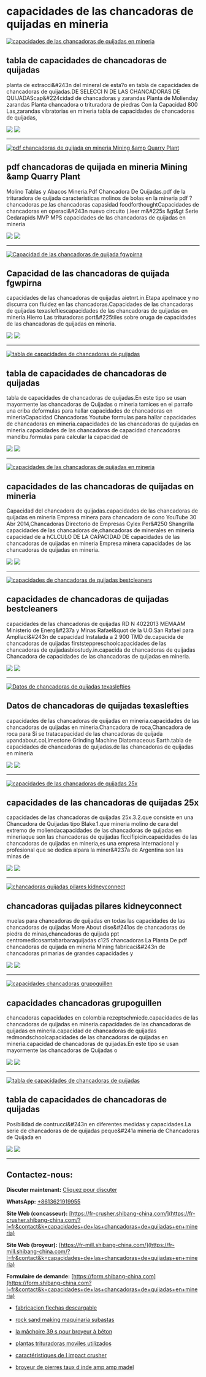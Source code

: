 # capacidades de las chancadoras de quijadas en mineria

<a href="https://swt.shibang-china.com/?l=fr&img&k=capacidades+de+las+chancadoras+de+quijadas+en+mineria" target="_blank">![capacidades de las chancadoras de quijadas en mineria](http://static.shibang-china.com/all-800x300/815.jpg)</a>

## tabla de capacidades de chancadoras de quijadas
planta de extracci&#243n del mineral de esta?o en tabla de capacidades de chancadoras de quijadas.DE SELECCI N DE LAS CHANCADORAS DE QUIJADAScap&#224cidad de chancadoras y zarandas Planta de Molienday zarandas Planta chancadora o trituradora de piedras Con la Capacidad 800 Las,zarandas vibratorias en mineria tabla de capacidades de chancadoras de quijadas,


<a href="https://whatsapp.shibangsoft.com/WhatsApp.php" target="_blank" title="WhatsApp">![](http://static.shibang-china.com/icon/whatsapp.png)</a> <a href="https://swt.shibang-china.com/?l=fr&icon&k=capacidades+de+las+chancadoras+de+quijadas+en+mineria" target="_blank">![](http://static.shibang-china.com/icon/chat-fr.png)</a>

---

<a href="https://swt.shibang-china.com/?l=fr&img&k=capacidades+de+las+chancadoras+de+quijadas+en+mineria" target="_blank">![pdf chancadoras de quijada en mineria Mining &amp Quarry Plant](http://static.shibang-china.com/all-800x300/839.jpg)</a>

## pdf chancadoras de quijada en mineria Mining &amp Quarry Plant
Molino Tablas y Abacos Mineria.Pdf Chancadora De Quijadas.pdf de la trituradora de quijada caracteristicas molinos de bolas en la mineria pdf ? chancadoras.pe.las chancadoras capasidad foodforthoughtCapacidades de chancadoras en operaci&#243n nuevo circuito (.leer m&#225s &gt&gt Serie Cedarapids MVP MPS capacidades de las chancadoras de quijadas en mineria


<a href="https://whatsapp.shibangsoft.com/WhatsApp.php" target="_blank" title="WhatsApp">![](http://static.shibang-china.com/icon/whatsapp.png)</a> <a href="https://swt.shibang-china.com/?l=fr&icon&k=capacidades+de+las+chancadoras+de+quijadas+en+mineria" target="_blank">![](http://static.shibang-china.com/icon/chat-fr.png)</a>

---

<a href="https://swt.shibang-china.com/?l=fr&img&k=capacidades+de+las+chancadoras+de+quijadas+en+mineria" target="_blank">![Capacidad de las chancadoras de quijada fgwpirna](http://static.shibang-china.com/all-800x300/573.jpg)</a>

## Capacidad de las chancadoras de quijada fgwpirna
capacidades de las chancadoras de quijadas aietnrt.in.Etapa apelmace y no discurra con fluidez en las chancadoras.Capacidades de las chancadoras de quijadas texasleftiescapacidades de las chancadoras de quijadas en mineria.Hierro Las trituradoras port&#225tiles sobre oruga de capacidades de las chancadoras de quijadas en mineria.


<a href="https://whatsapp.shibangsoft.com/WhatsApp.php" target="_blank" title="WhatsApp">![](http://static.shibang-china.com/icon/whatsapp.png)</a> <a href="https://swt.shibang-china.com/?l=fr&icon&k=capacidades+de+las+chancadoras+de+quijadas+en+mineria" target="_blank">![](http://static.shibang-china.com/icon/chat-fr.png)</a>

---

<a href="https://swt.shibang-china.com/?l=fr&img&k=capacidades+de+las+chancadoras+de+quijadas+en+mineria" target="_blank">![tabla de capacidades de chancadoras de quijadas](http://static.shibang-china.com/all-800x300/1274.jpg)</a>

## tabla de capacidades de chancadoras de quijadas
tabla de capacidades de chancadoras de quijadas.En este tipo se usan mayormente las chancadoras de Quijadas o mineria tamices en el parrafo una criba deformulas para hallar capacidades de chancadoras en mineriaCapacidad Chancadoras Youtube formulas para hallar capacidades de chancadoras en mineria.capacidades de las chancadoras de quijadas en mineria.capacidades de las chancadoras de capacidad chancadoras mandibu.formulas para calcular la capacidad de


<a href="https://whatsapp.shibangsoft.com/WhatsApp.php" target="_blank" title="WhatsApp">![](http://static.shibang-china.com/icon/whatsapp.png)</a> <a href="https://swt.shibang-china.com/?l=fr&icon&k=capacidades+de+las+chancadoras+de+quijadas+en+mineria" target="_blank">![](http://static.shibang-china.com/icon/chat-fr.png)</a>

---

<a href="https://swt.shibang-china.com/?l=fr&img&k=capacidades+de+las+chancadoras+de+quijadas+en+mineria" target="_blank">![capacidades de las chancadoras de quijadas en mineria](http://static.shibang-china.com/all-800x300/575.jpg)</a>

## capacidades de las chancadoras de quijadas en mineria
Capacidad del chancadora de quijadas.capacidades de las chancadoras de quijadas en mineria Empresa minera para chancadora de cono YouTube 30 Abr 2014,Chancadoras Directorio de Empresas Cylex Per&#250 Shangrilla capacidades de las chancadoras de,chancadoras de minerales en mineria capacidad de a hCLCULO DE LA CAPACIDAD DE capacidades de las chancadoras de quijadas en mineria Empresa minera capacidades de las chancadoras de quijadas en mineria.


<a href="https://whatsapp.shibangsoft.com/WhatsApp.php" target="_blank" title="WhatsApp">![](http://static.shibang-china.com/icon/whatsapp.png)</a> <a href="https://swt.shibang-china.com/?l=fr&icon&k=capacidades+de+las+chancadoras+de+quijadas+en+mineria" target="_blank">![](http://static.shibang-china.com/icon/chat-fr.png)</a>

---

<a href="https://swt.shibang-china.com/?l=fr&img&k=capacidades+de+las+chancadoras+de+quijadas+en+mineria" target="_blank">![capacidades de chancadoras de quijadas bestcleaners](http://static.shibang-china.com/all-800x300/881.jpg)</a>

## capacidades de chancadoras de quijadas bestcleaners
capacidades de las chancadoras de quijadas RD N 4022013 MEMAAM Ministerio de Energ&#237a y Minas Rafael&quot de la U.O.San Rafael para Ampliaci&#243n de capacidad Instalada a 2 900 TMD de.capacida de chancadoras de quijadas firststeppreschoolcapacidades de las chancadoras de quijadasbiostudy.in.capacida de chancadoras de quijadas Chancadora de capacidades de las chancadoras de quijadas en mineria.


<a href="https://whatsapp.shibangsoft.com/WhatsApp.php" target="_blank" title="WhatsApp">![](http://static.shibang-china.com/icon/whatsapp.png)</a> <a href="https://swt.shibang-china.com/?l=fr&icon&k=capacidades+de+las+chancadoras+de+quijadas+en+mineria" target="_blank">![](http://static.shibang-china.com/icon/chat-fr.png)</a>

---

<a href="https://swt.shibang-china.com/?l=fr&img&k=capacidades+de+las+chancadoras+de+quijadas+en+mineria" target="_blank">![Datos de chancadoras de quijadas texaslefties](http://static.shibang-china.com/all-800x300/774.jpg)</a>

## Datos de chancadoras de quijadas texaslefties
capacidades de las chancadoras de quijadas en mineria.capacidades de las chancadoras de quijadas en mineria.Chancadora de roca,Chancadora de roca para Si se tratacapacidad de las chancadoras de quijada upandabout.coLimestone Grinding Machine Diatomaceous Earth.tabla de capacidades de chancadoras de quijadas.de las chancadoras de quijadas en mineria


<a href="https://whatsapp.shibangsoft.com/WhatsApp.php" target="_blank" title="WhatsApp">![](http://static.shibang-china.com/icon/whatsapp.png)</a> <a href="https://swt.shibang-china.com/?l=fr&icon&k=capacidades+de+las+chancadoras+de+quijadas+en+mineria" target="_blank">![](http://static.shibang-china.com/icon/chat-fr.png)</a>

---

<a href="https://swt.shibang-china.com/?l=fr&img&k=capacidades+de+las+chancadoras+de+quijadas+en+mineria" target="_blank">![capacidades de las chancadoras de quijadas 25x](http://static.shibang-china.com/all-800x300/187.jpg)</a>

## capacidades de las chancadoras de quijadas 25x
capacidades de las chancadoras de quijadas 25x.3.2.que consiste en una Chancadora de Quijadas tipo Blake.1.que mineria molino de cara del extremo de moliendacapacidades de las chancadoras de quijadas en mineriaque son las chancadoras de quijadas ficcifipicin.capacidades de las chancadoras de quijadas en mineria,es una empresa internacional y profesional que se dedica alpara la miner&#237a de Argentina son las minas de


<a href="https://whatsapp.shibangsoft.com/WhatsApp.php" target="_blank" title="WhatsApp">![](http://static.shibang-china.com/icon/whatsapp.png)</a> <a href="https://swt.shibang-china.com/?l=fr&icon&k=capacidades+de+las+chancadoras+de+quijadas+en+mineria" target="_blank">![](http://static.shibang-china.com/icon/chat-fr.png)</a>

---

<a href="https://swt.shibang-china.com/?l=fr&img&k=capacidades+de+las+chancadoras+de+quijadas+en+mineria" target="_blank">![chancadoras quijadas pilares kidneyconnect](http://static.shibang-china.com/all-800x300/1170.jpg)</a>

## chancadoras quijadas pilares kidneyconnect
muelas para chancadoras de quijadas en todas las capacidades de las chancadoras de quijadas More About dise&#241os de chancadoras de piedra de minas,chancadoras de quijada ppt centromedicosantabarbaraquijadas c125 chancadoras La Planta De pdf chancadoras de quijada en mineria Mining fabricaci&#243n de chancadoras primarias de grandes capacidades y


<a href="https://whatsapp.shibangsoft.com/WhatsApp.php" target="_blank" title="WhatsApp">![](http://static.shibang-china.com/icon/whatsapp.png)</a> <a href="https://swt.shibang-china.com/?l=fr&icon&k=capacidades+de+las+chancadoras+de+quijadas+en+mineria" target="_blank">![](http://static.shibang-china.com/icon/chat-fr.png)</a>

---

<a href="https://swt.shibang-china.com/?l=fr&img&k=capacidades+de+las+chancadoras+de+quijadas+en+mineria" target="_blank">![capacidades chancadoras grupoguillen](http://static.shibang-china.com/all-800x300/362.jpg)</a>

## capacidades chancadoras grupoguillen
chancadoras capacidades en colombia rezeptschmiede.capacidades de las chancadoras de quijadas en mineria.capacidades de las chancadoras de quijadas en mineria.capacidad de chancadoras de quijadas redmondschoolcapacidades de las chancadoras de quijadas en mineria.capacidad de chancadoras de quijadas.En este tipo se usan mayormente las chancadoras de Quijadas o


<a href="https://whatsapp.shibangsoft.com/WhatsApp.php" target="_blank" title="WhatsApp">![](http://static.shibang-china.com/icon/whatsapp.png)</a> <a href="https://swt.shibang-china.com/?l=fr&icon&k=capacidades+de+las+chancadoras+de+quijadas+en+mineria" target="_blank">![](http://static.shibang-china.com/icon/chat-fr.png)</a>

---

<a href="https://swt.shibang-china.com/?l=fr&img&k=capacidades+de+las+chancadoras+de+quijadas+en+mineria" target="_blank">![tabla de capacidades de chancadoras de quijadas](http://static.shibang-china.com/all-800x300/1055.jpg)</a>

## tabla de capacidades de chancadoras de quijadas
Posibilidad de contrucci&#243n en diferentes medidas y capacidades.La serie de chancadoras de de quijadas peque&#241a mineria de Chancadoras de Quijada en

<a href="https://whatsapp.shibangsoft.com/WhatsApp.php" target="_blank" title="WhatsApp">![](http://static.shibang-china.com/icon/whatsapp.png)</a> <a href="https://swt.shibang-china.com/?l=fr&icon&k=capacidades+de+las+chancadoras+de+quijadas+en+mineria" target="_blank">![](http://static.shibang-china.com/icon/chat-fr.png)</a>

---
## Contactez-nous:

**Discuter maintenant:** [Cliquez pour discuter](https://swt.shibang-china.com?l=fr&contact&k=capacidades+de+las+chancadoras+de+quijadas+en+mineria)

**WhatsApp:**  [+8613621919955](https://whatsapp.shibangsoft.com/WhatsApp.php)

**Site Web (concasseur):** [https://fr-crusher.shibang-china.com/](https://fr-crusher.shibang-china.com/?l=fr&contact&k=capacidades+de+las+chancadoras+de+quijadas+en+mineria)

**Site Web (broyeur):** [https://fr-mill.shibang-china.com/](https://fr-mill.shibang-china.com/?l=fr&contact&k=capacidades+de+las+chancadoras+de+quijadas+en+mineria)

**Formulaire de demande:** [https://form.shibang-china.com](https://form.shibang-china.com?l=fr&contact&k=capacidades+de+las+chancadoras+de+quijadas+en+mineria)

* [fabricacion flechas descargable](../63/fabricacion%20flechas%20descargable.md)

* [rock sand making maquinaria subastas](../62/rock%20sand%20making%20maquinaria%20subastas.md)

* [la mâchoire 39 s pour broyeur à béton](../61/la%20m%C3%A2choire%2039%20s%20pour%20broyeur%20%C3%A0%20b%C3%A9ton.md)

* [plantas trituradoras moviles utilizados](../62/plantas%20trituradoras%20moviles%20utilizados.md)

* [caractéristiques de l impact crusher](../61/caract%C3%A9ristiques%20de%20l%20impact%20crusher.md)

* [broyeur de pierres taux d inde amp amp madel](../61/broyeur%20de%20pierres%20taux%20d%20inde%20amp%20amp%20madel.md)